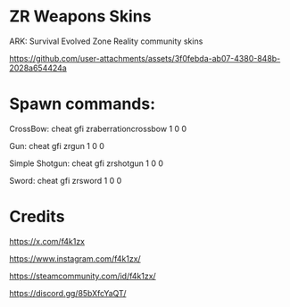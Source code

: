 # ZR Weapons Skins
 ARK: Survival Evolved Zone Reality community skins
 
 https://github.com/user-attachments/assets/3f0febda-ab07-4380-848b-2028a654424a
# Spawn commands:
 CrossBow: cheat gfi zraberrationcrossbow 1 0 0

Gun: cheat gfi zrgun 1 0 0

Simple Shotgun: cheat gfi zrshotgun 1 0 0

Sword: cheat gfi zrsword 1 0 0
# Credits
 https://x.com/f4k1zx

 https://www.instagram.com/f4k1zx/

 https://steamcommunity.com/id/f4k1zx/

 https://discord.gg/85bXfcYaQT/

